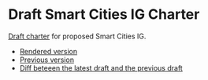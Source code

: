 # Draft Smart Cities IG Charter
[Draft charter](smart-cities-ig-charter.html) for proposed Smart Cities IG.
* [Rendered version](https://w3c.github.io/wot/charters/smart-cities/smart-cities-ig-charter.html)
* [Previous version](https://w3c.github.io/wot/charters/smart-cities/orig.html)
* [Diff beteeen the latest draft and the previous draft](http://w3c.github.io/wot/charters/smart-cities/diff.html)
